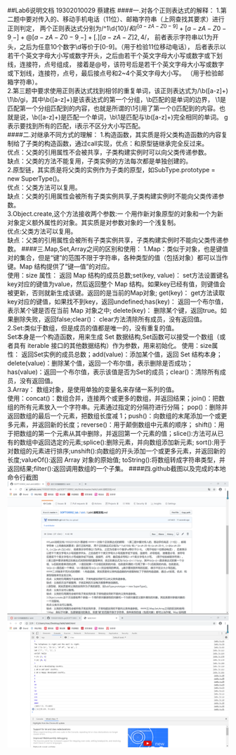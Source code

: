 ##Lab6说明文档
19302010029 蔡建栋
####一.对各个正则表达式的解释：
1.第二题中要对传入的、移动手机电话（11位）、邮箱字符串（上网查找其要求）进行正则判定，
两个正则表达式分别为/^1\d{10}$/ 和 /^[a-zA-Z0-9]+[a-zA-Z0-9_.-]+@[a-zA-Z0-9_.-]+[.][a-zA-Z]{2,4}$/，
前者表示字符串以1为开头，之后为任意10个数字\d等价于[0-9]。（用于检验11位移动电话），
后者表示以若干个英文字母大小写或数字开头，之后由若干个英文字母大小写或数字或下划线，连接符，点号组成，
接着是@号，该符号后是若干个英文字母大小写或数字或下划线，连接符，点号，最后接点号和2~4个英文字母大小写。
（用于检验邮箱字符串）。<br>
2.第三题中要求使用正则表达式找到相邻的重复单词，该正则表达式为/\b([a-z]+) \1\b/gi，其中\b([a-z]+)是该表达式的第一个分组，\b匹配的是单词的边界，
\1是匹配第一个分组匹配到的内容，也就是所谓的\1引用了第一个()匹配到的内容。也就是说，\b([a-z]+)是匹配一个单词，\b\1是匹配与\b([a-z]+)完全相同的单词。
g表示要找到所有的匹配，i表示不区分大小写匹配。<br>
####二.对继承不同方式的理解：
1.构造函数，其实质是将父类构造函数的内容复制给了子类的构造函数，通过call实现，优点：和原型链继承完全反过来。<br>
优点：父类的引用属性不会被共享，子类构建实例时可以向父类传递参数。<br>
缺点：父类的方法不能复用，子类实例的方法每次都是单独创建的。<br>
2.原型链，其实质是将父类的实例作为子类的原型，如SubType.prototype = new SuperType()。<br>
优点：父类方法可以复用。<br>
缺点：父类的引用属性会被所有子类实例共享,子类构建实例时不能向父类传递参数。<br>
3.Object.create,这个方法接收两个参数:一 个用作新对象原型的对象和一个为新对象定义额外属性的对象。其实质是对参数对象的一个浅复制。<br>
优点:父类方法可以复用。<br>
缺点：父类的引用属性会被所有子类实例共享，子类构建实例时不能向父类传递参数。
####三.Map,Set,Array之间的区别和使用：
1.Map：类似于对象，也是键值对的集合，但是“键”的范围不限于字符串，各种类型的值（包括对象）都可以当作键。Map 结构提供了“键—值”的对应。<br>
使用：size 属性： 返回 Map 结构的成员总数;set(key, value)： set方法设置键名key对应的键值为value，然后返回整个 Map 结构。如果key已经有值，则键值会被更新，否则就新生成该键。返回的是当前的Map对象;
get(key)： get方法读取key对应的键值，如果找不到key，返回undefined;has(key)： 返回一个布尔值，表示某个键是否在当前 Map 对象之中;
delete(key)： 删除某个键，返回true。如果删除失败，返回false;clear()： clear方法清除所有成员，没有返回值。<br>
2.Set:类似于数组，但是成员的值都是唯一的，没有重复的值。<br>
Set本身是一个构造函数，用来生成 Set 数据结构,Set函数可以接受一个数组（或者具有 iterable 接口的其他数据结构）作为参数，用来初始化。
使用：size属性： 返回Set实例的成员总数；add(value)：添加某个值，返回 Set 结构本身；delete(value)：删除某个值，返回一个布尔值，表示删除是否成功；
has(value)：返回一个布尔值，表示该值是否为Set的成员；clear()：清除所有成员，没有返回值。<br>
3.Array： 数组对象，是使用单独的变量名来存储一系列的值。<br>
使用：concat()：数组合并，连接两个或更多的数组，并返回结果；join()：把数组的所有元素放入一个字符串。元素通过指定的分隔符进行分隔；
pop()：删除并返回数组的最后一个元素，把数组长度减 1；push()：向数组的末尾添加一个或更多元素，并返回新的长度；reverse()：用于颠倒数组中元素的顺序；
shift()：用于把数组的第一个元素从其中删除，并返回第一个元素的值；slice():方法可从已有的数组中返回选定的元素;splice():删除元素，并向数组添加新元素;
sort():用于对数组的元素进行排序;unshift():向数组的开头添加一个或更多元素，并返回新的长度;valueOf():返回 Array 对象的原始值;
toString():将数组转成字符串类型，并返回结果;filter():返回调用数组的一个子集。
####四.github截图以及完成的本地命令行截图
![设计文档截图](设计文档截图.jpg)
![运行结果截图](运行结果截图.jpg)
